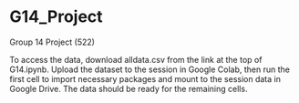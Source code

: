 # G14_Project
Group 14 Project (522)

To access the data, download alldata.csv from the link at the top of G14.ipynb. Upload the dataset to the session in Google Colab, then run the first cell to import necessary packages and mount to the session data in Google Drive. The data should be ready for the remaining cells.
